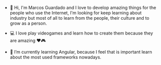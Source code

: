 - 👋 Hi, I'm Marcos Guardado and I love to develop amazing things for the people who use the Internet, 
      I'm looking for keep learning about industry but most of all to learn from the people, their culture and to grow as a person.
      
- 💻  I love play videogames and learn how to create them because they are amazing  ♥🎮
    
      
- 🌱 I’m currently learning Angular, because I feel that is important learn about the most used frameworks nowadays.
